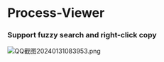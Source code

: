 # Process-Viewer
### Support fuzzy search and right-click copy
![QQ截图20240131083953.png](https://s2.loli.net/2024/01/31/MPEZmYLj6T5xfiN.png)
